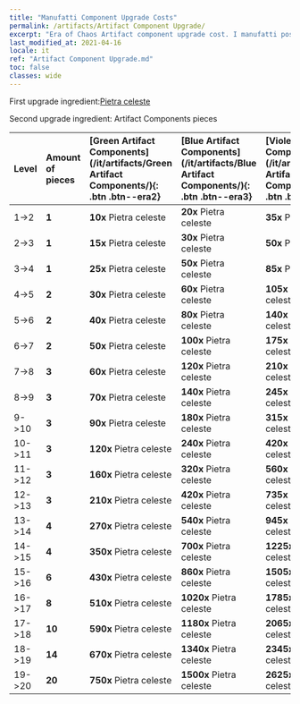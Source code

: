 ```yaml
---
title: "Manufatti Component Upgrade Costs"
permalink: /artifacts/Artifact Component Upgrade/
excerpt: "Era of Chaos Artifact component upgrade cost. I manufatti possono migliorare gli attributi degli eroi e sbloccare tecniche più potenti."
last_modified_at: 2021-04-16
locale: it
ref: "Artifact Component Upgrade.md"
toc: false
classes: wide
---
```


  First upgrade ingredient:[Pietra celeste](/it/Items/art_188/)

  Second upgrade ingredient: Artifact Components pieces 

  |  Level  | Amount of pieces | [Green Artifact Components](/it/artifacts/Green Artifact Components/){: .btn .btn--era2} | [Blue Artifact Components](/it/artifacts/Blue Artifact Components/){: .btn .btn--era3} | [Violet Artifact Components](/it/artifacts/Violet Artifact Components/){: .btn .btn--era4} | [Orange Artifact Components](/it/artifacts/Orange Artifact Components/){: .btn .btn--era5} |
  |:--------|:-----------------|:-------|:-------|:-------|:-------|
  | 1->2  | **1** | **10x** Pietra celeste | **20x** Pietra celeste | **35x** Pietra celeste | **60x** Pietra celeste |
  | 2->3  | **1** | **15x** Pietra celeste | **30x** Pietra celeste | **50x** Pietra celeste | **85x** Pietra celeste |
  | 3->4  | **1** | **25x** Pietra celeste | **50x** Pietra celeste | **85x** Pietra celeste | **145x** Pietra celeste |
  | 4->5  | **2** | **30x** Pietra celeste | **60x** Pietra celeste | **105x** Pietra celeste | **180x** Pietra celeste |
  | 5->6  | **2** | **40x** Pietra celeste | **80x** Pietra celeste | **140x** Pietra celeste | **240x** Pietra celeste |
  | 6->7  | **2** | **50x** Pietra celeste | **100x** Pietra celeste | **175x** Pietra celeste | **300x** Pietra celeste |
  | 7->8  | **3** | **60x** Pietra celeste | **120x** Pietra celeste | **210x** Pietra celeste | **360x** Pietra celeste |
  | 8->9  | **3** | **70x** Pietra celeste | **140x** Pietra celeste | **245x** Pietra celeste | **420x** Pietra celeste |
  | 9->10  | **3** | **90x** Pietra celeste | **180x** Pietra celeste | **315x** Pietra celeste | **540x** Pietra celeste |
  | 10->11  | **3** | **120x** Pietra celeste | **240x** Pietra celeste | **420x** Pietra celeste | **720x** Pietra celeste |
  | 11->12  | **3** | **160x** Pietra celeste | **320x** Pietra celeste | **560x** Pietra celeste | **960x** Pietra celeste |
  | 12->13  | **3** | **210x** Pietra celeste | **420x** Pietra celeste | **735x** Pietra celeste | **1260x** Pietra celeste |
  | 13->14  | **4** | **270x** Pietra celeste | **540x** Pietra celeste | **945x** Pietra celeste | **1620x** Pietra celeste |
  | 14->15  | **4** | **350x** Pietra celeste | **700x** Pietra celeste | **1225x** Pietra celeste | **2100x** Pietra celeste |
  | 15->16  | **6** | **430x** Pietra celeste | **860x** Pietra celeste | **1505x** Pietra celeste | **2580x** Pietra celeste |
  | 16->17  | **8** | **510x** Pietra celeste | **1020x** Pietra celeste | **1785x** Pietra celeste | **3060x** Pietra celeste |
  | 17->18  | **10** | **590x** Pietra celeste | **1180x** Pietra celeste | **2065x** Pietra celeste | **3540x** Pietra celeste |
  | 18->19  | **14** | **670x** Pietra celeste | **1340x** Pietra celeste | **2345x** Pietra celeste | **4020x** Pietra celeste |
  | 19->20  | **20** | **750x** Pietra celeste | **1500x** Pietra celeste | **2625x** Pietra celeste | **4500x** Pietra celeste |

